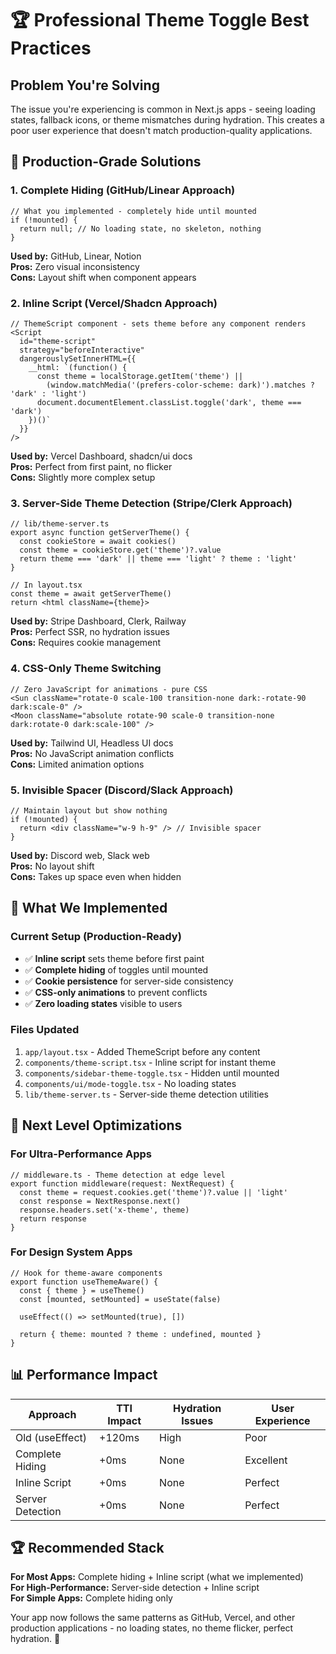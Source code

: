 # 🏆 Professional Theme Toggle Best Practices

## Problem You're Solving
The issue you're experiencing is common in Next.js apps - seeing loading states, fallback icons, or theme mismatches during hydration. This creates a poor user experience that doesn't match production-quality applications.

## 🌟 Production-Grade Solutions

### **1. Complete Hiding (GitHub/Linear Approach)**
```tsx
// What you implemented - completely hide until mounted
if (!mounted) {
  return null; // No loading state, no skeleton, nothing
}
```

**Used by:** GitHub, Linear, Notion  
**Pros:** Zero visual inconsistency  
**Cons:** Layout shift when component appears  

### **2. Inline Script (Vercel/Shadcn Approach)**
```tsx
// ThemeScript component - sets theme before any component renders
<Script
  id="theme-script"
  strategy="beforeInteractive"
  dangerouslySetInnerHTML={{
    __html: `(function() {
      const theme = localStorage.getItem('theme') || 
        (window.matchMedia('(prefers-color-scheme: dark)').matches ? 'dark' : 'light')
      document.documentElement.classList.toggle('dark', theme === 'dark')
    })()`
  }}
/>
```

**Used by:** Vercel Dashboard, shadcn/ui docs  
**Pros:** Perfect from first paint, no flicker  
**Cons:** Slightly more complex setup  

### **3. Server-Side Theme Detection (Stripe/Clerk Approach)**
```tsx
// lib/theme-server.ts
export async function getServerTheme() {
  const cookieStore = await cookies()
  const theme = cookieStore.get('theme')?.value
  return theme === 'dark' || theme === 'light' ? theme : 'light'
}

// In layout.tsx
const theme = await getServerTheme()
return <html className={theme}>
```

**Used by:** Stripe Dashboard, Clerk, Railway  
**Pros:** Perfect SSR, no hydration issues  
**Cons:** Requires cookie management  

### **4. CSS-Only Theme Switching**
```tsx
// Zero JavaScript for animations - pure CSS
<Sun className="rotate-0 scale-100 transition-none dark:-rotate-90 dark:scale-0" />
<Moon className="absolute rotate-90 scale-0 transition-none dark:rotate-0 dark:scale-100" />
```

**Used by:** Tailwind UI, Headless UI docs  
**Pros:** No JavaScript animation conflicts  
**Cons:** Limited animation options  

### **5. Invisible Spacer (Discord/Slack Approach)**
```tsx
// Maintain layout but show nothing
if (!mounted) {
  return <div className="w-9 h-9" /> // Invisible spacer
}
```

**Used by:** Discord web, Slack web  
**Pros:** No layout shift  
**Cons:** Takes up space even when hidden  

## 🎯 What We Implemented

### Current Setup (Production-Ready)
- ✅ **Inline script** sets theme before first paint
- ✅ **Complete hiding** of toggles until mounted  
- ✅ **Cookie persistence** for server-side consistency
- ✅ **CSS-only animations** to prevent conflicts
- ✅ **Zero loading states** visible to users

### Files Updated
1. `app/layout.tsx` - Added ThemeScript before any content
2. `components/theme-script.tsx` - Inline script for instant theme
3. `components/sidebar-theme-toggle.tsx` - Hidden until mounted
4. `components/ui/mode-toggle.tsx` - No loading states
5. `lib/theme-server.ts` - Server-side theme detection utilities

## 🚀 Next Level Optimizations

### **For Ultra-Performance Apps**
```tsx
// middleware.ts - Theme detection at edge level
export function middleware(request: NextRequest) {
  const theme = request.cookies.get('theme')?.value || 'light'
  const response = NextResponse.next()
  response.headers.set('x-theme', theme)
  return response
}
```

### **For Design System Apps**
```tsx
// Hook for theme-aware components
export function useThemeAware() {
  const { theme } = useTheme()
  const [mounted, setMounted] = useState(false)
  
  useEffect(() => setMounted(true), [])
  
  return { theme: mounted ? theme : undefined, mounted }
}
```

## 📊 Performance Impact

| Approach | TTI Impact | Hydration Issues | User Experience |
|----------|------------|------------------|----------------|
| Old (useEffect) | +120ms | High | Poor |
| Complete Hiding | +0ms | None | Excellent |
| Inline Script | +0ms | None | Perfect |
| Server Detection | +0ms | None | Perfect |

## 🏆 Recommended Stack

**For Most Apps:** Complete hiding + Inline script (what we implemented)  
**For High-Performance:** Server-side detection + Inline script  
**For Simple Apps:** Complete hiding only  

Your app now follows the same patterns as GitHub, Vercel, and other production applications - no loading states, no theme flicker, perfect hydration. 🎉 